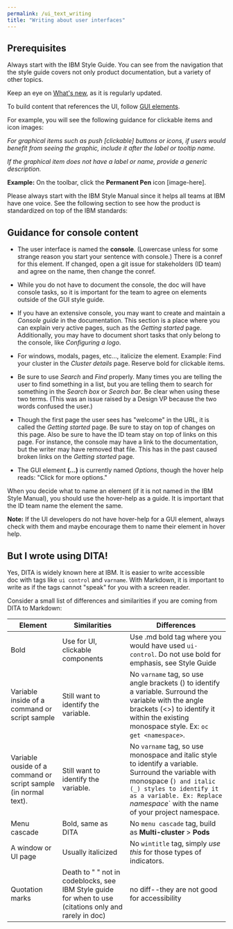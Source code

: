 ```yaml
---
permalink: /ui_text_writing
title: "Writing about user interfaces"
---
```


## Prerequisites

Always start with the IBM Style Guide. You can see from the navigation that the style guide covers not only product documentation, but a variety of other topics.

Keep an eye on [What's new](https://apps.na.collabserv.com/wikis/home?lang=en-us#!/wiki/W580a84a67242_4da6_81cf_69e3db4bdbfa/page/What's%20new), as it is regularly updated. 

To build content that references the UI, follow [GUI elements](https://apps.na.collabserv.com/wikis/home?lang=en-us#!/wiki/W580a84a67242_4da6_81cf_69e3db4bdbfa/page/GUI%20elements).

For example, you will see the following guidance for clickable items and icon images:

_For graphical items such as push [clickable] buttons or icons, if users would benefit from seeing the graphic, include it after the label or tooltip name._

_If the graphical item does not have a label or name, provide a generic description._

**Example:** On the toolbar, click the **Permanent Pen** icon [image-here].

Please always start with the IBM Style Manual since it helps all teams at IBM have one voice. See the following section to see how the product is standardized on top of the IBM standards:

## Guidance for console content

- The user interface is named the **console**. (Lowercase unless for some strange reason you start your sentence with console.)
There is a conref for this element. If changed, open a git issue for stakeholders (ID team) and agree on the name, then change the conref.

- While you do not have to document the console, the doc will have console tasks, so it is important for the team to agree on elements outside of the GUI style guide.

- If you have an extensive console, you may want to create and maintain a _Console guide_ in the documentation. This section is a place where you can explain very active pages, such as the _Getting started_ page. Additionally, you may have to document short tasks that only belong to the console, like _Configuring a logo_.

- For windows, modals, pages, etc..., italicize the element. Example: Find your cluster in the _Cluster details_ page. Reserve bold for clickable items.

- Be sure to use _Search_ and _Find_ properly. Many times you are telling the user to find something in a list, but you are telling them to search for something in the _Search box_ or _Search bar_. Be clear when using these two terms.
(This was an issue raised by a Design VP because the two words confused the user.)

- Though the first page the user sees has "welcome" in the URL, it is called the _Getting started_ page. Be sure to stay on top of changes on this page. Also be sure to have the ID team stay on top of links on this page. For instance, the console may have a link to the documentation, but the writer may have removed that file. This has in the past caused broken links on the _Getting started_ page.

- The GUI element **(...)** is currently named _Options_, though the hover help reads: "Click for more options." 

When you decide what to name an element (if it is not named in the IBM Style Manual), you should use the hover-help as a guide. It is important that the ID team name the element the same. 

**Note:** If the UI developers do not have hover-help for a GUI element, always check with them and maybe encourage them to name their element in hover help.

## But I wrote using DITA!

Yes, DITA is widely known here at IBM. It is easier to write accessible doc with tags like `ui control` and `varname`. With Markdown, it is important to write as if the tags cannot "speak" for you with a screen reader.


Consider a small list of differences and similarities if you are coming from DITA to Markdown:


|Element|Similarities|Differences|
--------|------------|-------------|
|Bold|Use for UI, clickable components|Use .md bold tag where you would have used `ui-control`. Do not use bold for emphasis, see Style Guide
|Variable inside of a command or script sample|Still want to identify the variable.|No `varname` tag, so use angle brackets (<these>) to identify a variable. Surround the variable with the angle brackets (<>) to identify it within the existing monospace style. Ex: `oc get <namespace>`. 
|Variable ouside of a command or script sample (in normal text).|Still want to identify the variable.|No `varname` tag, so use monospace and italic style to identify a variable. Surround the variable with monospace (`) and italic (_) styles to identify it as a variable. Ex: Replace `_namespace_` with the name of your project namespace. 
|Menu cascade|Bold, same as DITA|No `menu cascade` tag, build as **Multi-cluster** > **Pods**|
|A window or UI page|Usually italicized|No `wintitle` tag, simply _use this_ for those types of indicators.
|Quotation marks|Death to " " not in codeblocks, see IBM Style guide for when to use (citations only and rarely in doc)|no diff--they are not good for accessibility

